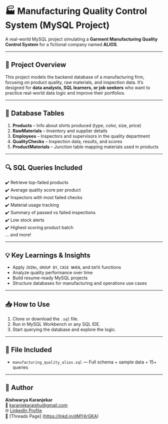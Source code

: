 # 🏭 Manufacturing Quality Control System (MySQL Project)

A real-world MySQL project simulating a **Garment Manufacturing Quality Control System** for a fictional company named **ALIOS**.

---

## 📌 Project Overview

This project models the backend database of a manufacturing firm, focusing on product quality, raw materials, and inspection data. It’s designed for **data analysts, SQL learners, or job seekers** who want to practice real-world data logic and improve their portfolios.

---

## 🧱 Database Tables

1. **Products** – Info about shirts produced (type, color, size, price)
2. **RawMaterials** – Inventory and supplier details
3. **Employees** – Inspectors and supervisors in the quality department
4. **QualityChecks** – Inspection data, results, and scores
5. **ProductMaterials** – Junction table mapping materials used in products

---

## 🔍 SQL Queries Included

✔️ Retrieve top-failed products  
✔️ Average quality score per product  
✔️ Inspectors with most failed checks  
✔️ Material usage tracking  
✔️ Summary of passed vs failed inspections  
✔️ Low stock alerts  
✔️ Highest scoring product batch  
... and more!

---

## 💡 Key Learnings & Insights

- Apply `JOINs`, `GROUP BY`, `CASE WHEN`, and `DATE` functions  
- Analyze quality performance over time  
- Build resume-ready MySQL projects  
- Structure databases for manufacturing and operations use cases

---

## 📥 How to Use

1. Clone or download the `.sql` file.
2. Run in MySQL Workbench or any SQL IDE.
3. Start querying the database and explore the logic.

---

## 📎 File Included

- `manufacturing_quality_alios.sql` — Full schema + sample data + 15+ queries

---

## 🙌 Author

**Aishwarya Karanjekar**  
📧 karanjekaraishu@gmail.com  
🌐 [LinkedIn Profile](https://www.linkedin.com/in/aishwarya-karanjekar-129307197/)  
🔗 [Threads Page] (https://lnkd.in/dMY4rGKA)

